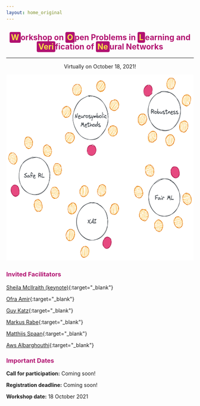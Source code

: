```yaml
---
layout: home_original
---
```





<div class="header">
	<h2>
	<center><span style="background:#b11170;color:#f3e343;border-radius: 0.25rem;padding: 0.125rem 0.25rem">W</span><span style="color:#b11170">orkshop on</span> <span style="background:#b11170;color:#f3e343;border-radius: 0.25rem;padding: 0.125rem 0.25rem">O</span><span style="color:#b11170">pen Problems in</span> <span style="background:#b11170;color:#f3e343;border-radius: 0.25rem;padding: 0.125rem 0.25rem">L</span><span style="color:#b11170">earning and</span> <span style="background:#b11170;color:#f3e343;border-radius: 0.25rem;padding: 0.125rem 0.25rem">Veri</span><span style="color:#b11170">fication of</span> <span style="background:#b11170;color:#f3e343;border-radius: 0.25rem;padding: 0.125rem 0.25rem">Ne</span><span style="color:#b11170">ural Networks</span></center>
	</h2>
	<hr class="small">
	<p><center>Virtually on October 18, 2021!</center></p>
</div>

<div class="row">
<div class="col-md-8" markdown="1">

<img height="500px" class="center-block" src="resources/tables.png">

</div>
<div class="col-md-4" markdown="1">

### <span style="color:#b11170">Invited Facilitators</span>

[Sheila McIlraith (keynote)](https://www.cs.toronto.edu/~sheila/){:target="_blank"}

[Ofra Amir](https://scholar.harvard.edu/oamir/home){:target="_blank"}

[Guy Katz](https://www.katz-lab.com/){:target="_blank"} 

[Markus Rabe](https://dblp.org/pid/88/1112-2.html){:target="_blank"} 

[Matthijs Spaan](https://www.st.ewi.tudelft.nl/mtjspaan/){:target="_blank"} 

[Aws Albarghouthi](http://pages.cs.wisc.edu/~aws/){:target="_blank"}


### <span style="color:#b11170">Important Dates</span>

**Call for participation:** Coming soon!

**Registration deadline:** Coming soon!

**Workshop date:** 18 October 2021

</div>
